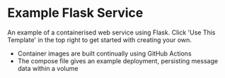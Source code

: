# Example Flask Service

An example of a containerised web service using Flask. Click 'Use This Template' in the top right to get started with creating your own.
- Container images are built continually using GitHub Actions
- The compose file gives an example deployment, persisting message data within a volume


